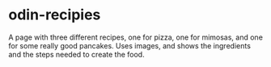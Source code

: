 # odin-recipies
A page with three different recipes, one for pizza, one for mimosas, and one for some really good pancakes.
Uses images, and shows the ingredients and the steps needed to create the food.